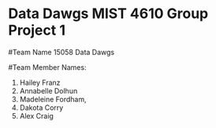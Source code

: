 # Data Dawgs MIST 4610 Group Project 1

#Team Name
15058 Data Dawgs

#Team Member Names:
1. Hailey Franz
2. Annabelle Dolhun
3. Madeleine Fordham,
4. Dakota Corry
5. Alex Craig
